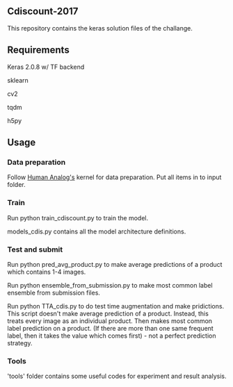 ## Cdiscount-2017
This repository contains the keras solution files of the challange. 

## Requirements

Keras 2.0.8 w/ TF backend

sklearn

cv2

tqdm

h5py

## Usage

### Data preparation

Follow [Human Analog's](https://www.kaggle.com/humananalog/keras-generator-for-reading-directly-from-bson) kernel for data preparation. Put all items in to input folder.

### Train

Run python train_cdiscount.py to train the model. 

models_cdis.py contains all the model architecture definitions.

### Test and submit

Run python pred_avg_product.py to make average predictions of a product which contains 1-4 images.

Run python ensemble_from_submission.py to make most common label ensemble from submission files.

Run python TTA_cdis.py to do test time augmentation and make pridictions. This script doesn't make average prediction of a product. Instead, this treats every image as an individual product. Then makes most common label prediction on a product. (If there are more than one same frequent label, then it takes the value which comes first) - not a perfect prediction strategy.

### Tools

'tools' folder contains some useful codes for experiment and result analysis.

